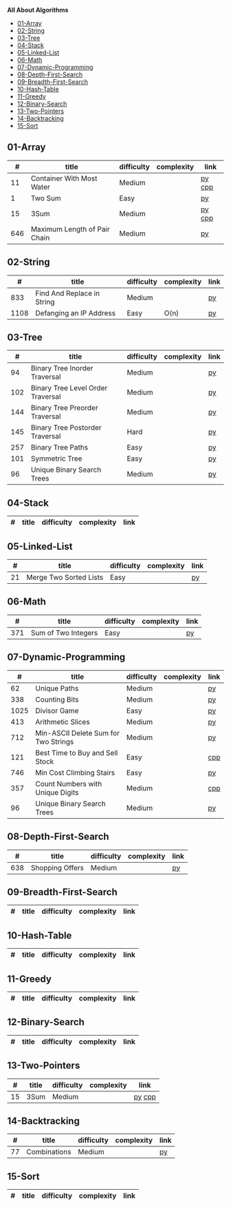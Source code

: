 **All About Algorithms**

- [01-Array](#01-array)
- [02-String](#02-string)
- [03-Tree](#03-tree)
- [04-Stack](#04-stack)
- [05-Linked-List](#05-linked-list)
- [06-Math](#06-math)
- [07-Dynamic-Programming](#07-dynamic-programming)
- [08-Depth-First-Search](#08-depth-first-search)
- [09-Breadth-First-Search](#09-breadth-first-search)
- [10-Hash-Table](#10-hash-table)
- [11-Greedy](#11-greedy)
- [12-Binary-Search](#12-binary-search)
- [13-Two-Pointers](#13-two-pointers)
- [14-Backtracking](#14-backtracking)
- [15-Sort](#15-sort)

## 01-Array

| #     | title                                 | difficulty | complexity   | link   |
| --    | --                                    | --         | --           | --     |
| 11    | Container With Most Water             | Medium     |              | [py](https://github.com/ZihengZZH/LeetCode/blob/master/py/ContainerMostWater.py) [cpp](https://github.com/ZihengZZH/LeetCode/blob/master/cpp/ContainerMostWater.cpp) |
| 1     | Two Sum                               | Easy       |              | [py](https://github.com/ZihengZZH/LeetCode/blob/master/py/TwoSum.py) |
| 15    | 3Sum                                  | Medium     |              | [py](https://github.com/ZihengZZH/LeetCode/blob/master/py/3Sum.py) [cpp](https://github.com/ZihengZZH/LeetCode/blob/master/cpp/3Sum.cpp) |
| 646   | Maximum Length of Pair Chain          | Medium     |              | [py]() |

## 02-String

| #     | title                                 | difficulty | complexity   | link   |
| --    | --                                    | --         | --           | --     |
| 833   | Find And Replace in String            | Medium     |              | [py](https://github.com/ZihengZZH/LeetCode/blob/master/py/FindAndReplaceinString.py) | 
| 1108  | Defanging an IP Address               | Easy       | O(n)         | [py](https://github.com/ZihengZZH/LeetCode/blob/master/py/DefangingIPAddress.py) |

## 03-Tree

| #     | title                                 | difficulty | complexity   | link   |
| --    | --                                    | --         | --           | --     |
| 94    | Binary Tree Inorder Traversal         | Medium     |              | [py](https://github.com/ZihengZZH/LeetCode/blob/master/py/BinaryTreeInorderTraversal.py) | 
| 102   | Binary Tree Level Order Traversal     | Medium     |              | [py](https://github.com/ZihengZZH/LeetCode/blob/master/py/BinaryTreeLevelOrderTraversal.py) |
| 144   | Binary Tree Preorder Traversal        | Medium     |              | [py](https://github.com/ZihengZZH/LeetCode/blob/master/py/BinaryTreePreorderTraversal.py) |
| 145   | Binary Tree Postorder Traversal       | Hard       |              | [py](https://github.com/ZihengZZH/LeetCode/blob/master/py/BinaryTreePostorderTraversal.py) |
| 257   | Binary Tree Paths                     | Easy       |              | [py](https://github.com/ZihengZZH/LeetCode/blob/master/py/BinaryTreePaths.py) |
| 101   | Symmetric Tree                        | Easy       |              | [py](https://github.com/ZihengZZH/LeetCode/blob/master/py/SymmetricTree.py) | 
| 96    | Unique Binary Search Trees            | Medium     |              | [py](https://github.com/ZihengZZH/LeetCode/blob/master/py/UniqueBinarySearchTrees.py) |

## 04-Stack

| #     | title                                 | difficulty | complexity   | link   |
| --    | --                                    | --         | --           | --     |

## 05-Linked-List

| #     | title                                 | difficulty | complexity   | link   |
| --    | --                                    | --         | --           | --     |
| 21    | Merge Two Sorted Lists                | Easy       |              | [py](https://github.com/ZihengZZH/LeetCode/blob/master/py/MergeTwoSortedLists.py) |

## 06-Math

| #     | title                                 | difficulty | complexity   | link   |
| --    | --                                    | --         | --           | --     |
| 371   | Sum of Two Integers                   | Easy       |              | [py](https://github.com/ZihengZZH/LeetCode/blob/master/py/SumTwoIntegers.py)

## 07-Dynamic-Programming

| #     | title                                 | difficulty | complexity   | link   |
| --    | --                                    | --         | --           | --     |
| 62    | Unique Paths                          | Medium     |              | [py]() |
| 338   | Counting Bits                         | Medium     |              | [py](https://github.com/ZihengZZH/LeetCode/blob/master/py/CountingBits.py) |
| 1025  | Divisor Game                          | Easy       |              | [py](https://github.com/ZihengZZH/LeetCode/blob/master/py/DivisorGame.py) |
| 413   | Arithmetic Slices                     | Medium     |              | [py](https://github.com/ZihengZZH/LeetCode/blob/master/py/ArithmeticSlices.py) |
| 712   | Min-ASCII Delete Sum for Two Strings  | Medium     |              | [py](https://github.com/ZihengZZH/LeetCode/blob/master/py/Min-ASCII-DeleteSumforTwoStrings.py) |
| 121   | Best Time to Buy and Sell Stock       | Easy       |              | [cpp](https://github.com/ZihengZZH/LeetCode/blob/master/cpp/BestTimetoBuyandSellStock.cpp) |
| 746   | Min Cost Climbing Stairs              | Easy       |              | [py](https://github.com/ZihengZZH/LeetCode/blob/master/py/MinCostClimbingStairs.py) |
| 357   | Count Numbers with Unique Digits      | Medium     |              | [cpp](https://github.com/ZihengZZH/LeetCode/blob/master/cpp/CountUniqueDigits.cpp) |
| 96    | Unique Binary Search Trees            | Medium     |              | [py](https://github.com/ZihengZZH/LeetCode/blob/master/py/UniqueBinarySearchTrees.py) |

## 08-Depth-First-Search

| #     | title                                 | difficulty | complexity   | link   |
| --    | --                                    | --         | --           | --     |
| 638   | Shopping Offers                       | Medium     |              | [py]() |

## 09-Breadth-First-Search

| #     | title                                 | difficulty | complexity   | link   |
| --    | --                                    | --         | --           | --     |

## 10-Hash-Table

| #     | title                                 | difficulty | complexity   | link   |
| --    | --                                    | --         | --           | --     |

## 11-Greedy

| #     | title                                 | difficulty | complexity   | link   |
| --    | --                                    | --         | --           | --     |

## 12-Binary-Search

| #     | title                                 | difficulty | complexity   | link   |
| --    | --                                    | --         | --           | --     |

## 13-Two-Pointers

| #     | title                                 | difficulty | complexity   | link   |
| --    | --                                    | --         | --           | --     |
| 15    | 3Sum                                  | Medium     |              | [py](https://github.com/ZihengZZH/LeetCode/blob/master/py/3Sum.py) [cpp](https://github.com/ZihengZZH/LeetCode/blob/master/cpp/3Sum.cpp) |

## 14-Backtracking

| #     | title                                 | difficulty | complexity   | link   |
| --    | --                                    | --         | --           | --     |
| 77    | Combinations                          | Medium     |              | [py](https://github.com/ZihengZZH/LeetCode/blob/master/py/Combinations.py) |

## 15-Sort

| #     | title                                 | difficulty | complexity   | link   |
| --    | --                                    | --         | --           | --     |
